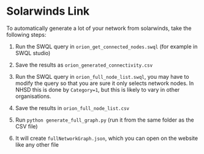 # Solarwinds Link

To automatically generate a lot of your network from solarwinds, take the following steps:

1. Run the SWQL query in `orion_get_connected_nodes.swql` (for example in SWQL studio)

2. Save the results as `orion_generated_connectivity.csv`

3. Run the SWQL query in `orion_full_node_list.swql`, you may have to modify the query so that you are sure it only selects network nodes. In NHSD this is done by `Category=1`, but this is likely to vary in other organisations.

4. Save the results in `orion_full_node_list.csv`

5. Run `python generate_full_graph.py` (run it from the same folder as the CSV file)

6. It will create `fullNetworkGraph.json`, which you can open on the website like any other file
